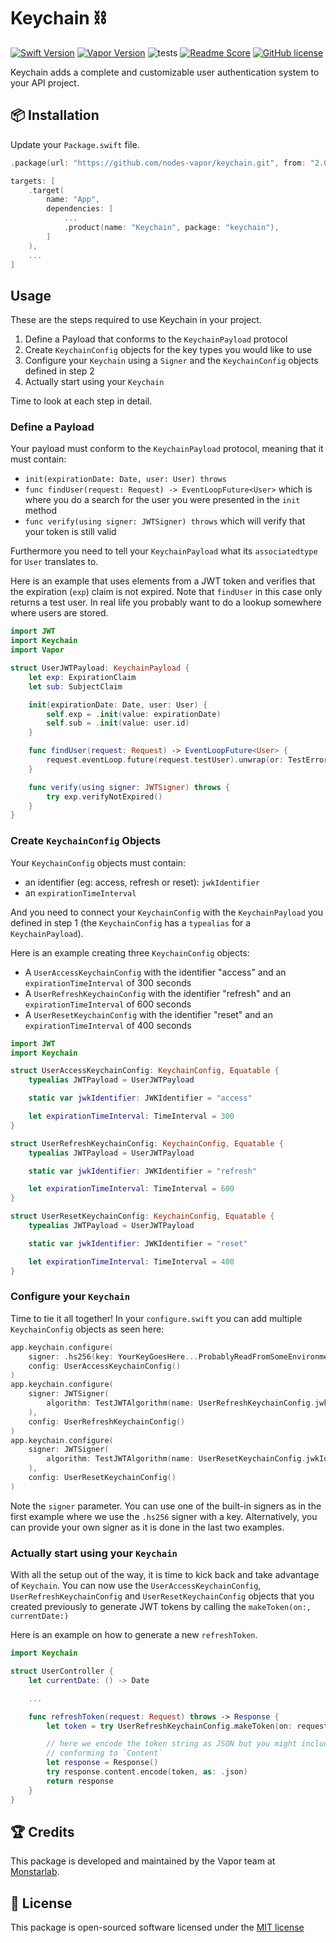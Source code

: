 # Keychain ⛓
[![Swift Version](https://img.shields.io/badge/Swift-5.2-brightgreen.svg)](http://swift.org)
[![Vapor Version](https://img.shields.io/badge/Vapor-4-30B6FC.svg)](http://vapor.codes)
![tests](https://github.com/nodes-vapor/keychain/workflows/test/badge.svg)
[![Readme Score](http://readme-score-api.herokuapp.com/score.svg?url=https://github.com/nodes-vapor/keychain)](http://clayallsopp.github.io/readme-score?url=https://github.com/nodes-vapor/keychain)
[![GitHub license](https://img.shields.io/badge/license-MIT-blue.svg)](https://raw.githubusercontent.com/nodes-vapor/keychain/main/LICENSE)

Keychain adds a complete and customizable user authentication system to your API project.

## 📦 Installation

Update your `Package.swift` file.

```swift
.package(url: "https://github.com/nodes-vapor/keychain.git", from: "2.0.0")
```
```swift
targets: [
    .target(
        name: "App",
        dependencies: [
            ...
            .product(name: "Keychain", package: "keychain"),
        ]
    ),
    ...
]
```

## Usage
These are the steps required to use Keychain in your project.
1. Define a Payload that conforms to the `KeychainPayload` protocol
2. Create `KeychainConfig` objects for the key types you would like to use
3. Configure your `Keychain` using a `Signer` and the `KeychainConfig` objects defined in step 2
4. Actually start using your `Keychain`

Time to look at each step in detail.

### Define a Payload

Your payload must conform to the  `KeychainPayload` protocol, meaning that it must contain:
- `init(expirationDate: Date, user: User) throws`
- `func findUser(request: Request) -> EventLoopFuture<User>` which is where you do a search for the user you were presented in the `init` method
- `func verify(using signer: JWTSigner) throws` which will verify that your token is still valid

Furthermore you need to tell your `KeychainPayload` what its `associatedtype` for `User` translates to.

Here is an example that uses elements from a JWT token and verifies that the expiration (`exp`) claim is not expired. Note that `findUser` in this case only returns a test user. In real life you probably want to do a lookup somewhere where users are stored.

```swift
import JWT
import Keychain
import Vapor

struct UserJWTPayload: KeychainPayload {
    let exp: ExpirationClaim
    let sub: SubjectClaim

    init(expirationDate: Date, user: User) {
        self.exp = .init(value: expirationDate)
        self.sub = .init(value: user.id)
    }

    func findUser(request: Request) -> EventLoopFuture<User> {
        request.eventLoop.future(request.testUser).unwrap(or: TestError.userNotFound)
    }

    func verify(using signer: JWTSigner) throws {
        try exp.verifyNotExpired()
    }
}
```

### Create `KeychainConfig` Objects

Your `KeychainConfig` objects must contain:
- an identifier (eg: access, refresh or reset): `jwkIdentifier`
- an `expirationTimeInterval`

And you need to connect your `KeychainConfig` with the `KeychainPayload` you defined in step 1 (the `KeychainConfig` has a `typealias` for a `KeychainPayload`).

Here is an example creating three `KeychainConfig` objects:
- A `UserAccessKeychainConfig` with the identifier "access" and an `expirationTimeInterval` of 300 seconds
- A `UserRefreshKeychainConfig` with the identifier "refresh" and an `expirationTimeInterval` of 600 seconds
- A `UserResetKeychainConfig` with the identifier "reset" and an `expirationTimeInterval` of 400 seconds

```swift
import JWT
import Keychain

struct UserAccessKeychainConfig: KeychainConfig, Equatable {
    typealias JWTPayload = UserJWTPayload

    static var jwkIdentifier: JWKIdentifier = "access"

    let expirationTimeInterval: TimeInterval = 300
}

struct UserRefreshKeychainConfig: KeychainConfig, Equatable {
    typealias JWTPayload = UserJWTPayload

    static var jwkIdentifier: JWKIdentifier = "refresh"

    let expirationTimeInterval: TimeInterval = 600
}

struct UserResetKeychainConfig: KeychainConfig, Equatable {
    typealias JWTPayload = UserJWTPayload

    static var jwkIdentifier: JWKIdentifier = "reset"

    let expirationTimeInterval: TimeInterval = 400
}
```

### Configure your `Keychain`

Time to tie it all together! In your `configure.swift` you can add multiple `KeychainConfig` objects as seen here:

```swift
app.keychain.configure(
    signer: .hs256(key: YourKeyGoesHere...ProbablyReadFromSomeEnvironment),
    config: UserAccessKeychainConfig()
)
app.keychain.configure(
    signer: JWTSigner(
        algorithm: TestJWTAlgorithm(name: UserRefreshKeychainConfig.jwkIdentifier.string)
    ),
    config: UserRefreshKeychainConfig()
)
app.keychain.configure(
    signer: JWTSigner(
        algorithm: TestJWTAlgorithm(name: UserResetKeychainConfig.jwkIdentifier.string)
    ),
    config: UserResetKeychainConfig()
)
```

Note the `signer` parameter. You can use one of the built-in signers as in the first example where we use the `.hs256` signer with a key. Alternatively, you can provide your own signer as it is done in the last two examples.

### Actually start using your `Keychain`

With all the setup out of the way, it is time to kick back and take advantage of `Keychain`. You can now use the `UserAccessKeychainConfig`, `UserRefreshKeychainConfig` and `UserResetKeychainConfig` objects that you created previously to generate JWT tokens by calling the `makeToken(on:, currentDate:)`

Here is an example on how to generate a new `refreshToken`.

```swift
import Keychain

struct UserController {
    let currentDate: () -> Date

    ...

    func refreshToken(request: Request) throws -> Response {
        let token = try UserRefreshKeychainConfig.makeToken(on: request, currentDate: currentDate())

        // here we encode the token string as JSON but you might include your token in a struct
        // conforming to `Content`
        let response = Response()
        try response.content.encode(token, as: .json)
        return response
    }
}
```

## 🏆 Credits

This package is developed and maintained by the Vapor team at [Monstarlab](https://monstar-lab.com/global/).

## 📄 License

This package is open-sourced software licensed under the [MIT license](http://opensource.org/licenses/MIT)
